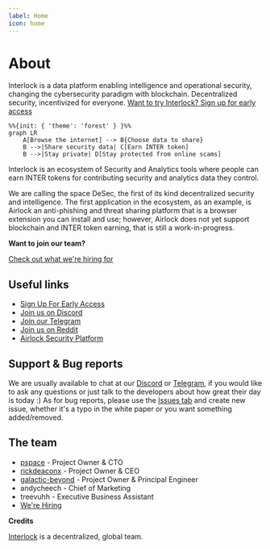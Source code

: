 ```yaml
---
label: Home
icon: home
---
```


# About

Interlock is a data platform enabling intelligence and operational security, changing the cybersecurity paradigm with blockchain. Decentralized security, incentivized for everyone. [Want to try Interlock? Sign up for early access](https://signup.interlock.network)

```mermaid
%%{init: { 'theme': 'forest' } }%%
graph LR
    A[Browse the internet] --> B{Choose data to share}
    B -->|Share security data| C[Earn INTER token]
    B -->|Stay private| D[Stay protected from online scams]
```

Interlock is an ecosystem of Security and Analytics tools where people can earn INTER
tokens for contributing security and analytics data they control.

We are calling the space DeSec, the first of its kind decentralized security and intelligence. The first application in the ecosystem, as an example, is Airlock an anti-phishing and threat sharing platform that is a browser extension you can install and use; however, Airlock does not yet support blockchain and INTER token earning, that is still a work-in-progress.

**Want to join our team?**

[Check out what we're hiring for](https://interlock.breezy.hr/)

## Useful links
* [Sign Up For Early Access](https://signup.interlock.network)
* [Join us on Discord](https://discord.gg/YuxsG8znG2)
* [Join our Telegram](https://t.me/+IxzitrEVH2A1ODYx)
* [Join us on Reddit](https://www.reddit.com/r/interlocknetwork)
* [Airlock Security Platform](https://airlock.security)

## Support & Bug reports

We are usually available to chat at our [Discord](https://discord.gg/vaPtYnma) or [Telegram](https://t.me/+IxzitrEVH2A1ODYx), if you would like to ask
any questions or just talk to the developers about how great their day is today :) As for bug reports, please use
the [Issues tab](https://github.com/interlock-network/interlock-whitepaper/issues) and create new issue, whether it's a typo in the white paper or you want something added/removed.

## The team
* [pspace](https://github.com/bountyx) - Project Owner & CTO
* [rickdeaconx](https://github.com/rickdeaconx) - Project Owner & CEO
* [galactic-beyond](https://github.com/galactic-beyond) - Project Owner & Principal Engineer
* andycheech - Chief of Marketing
* treevuhh - Executive Business Assistant
* [We're Hiring](https://interlock.breezy.hr/)

**Credits**

[Interlock](https:/interlock.network/) is a decentralized, global team.
